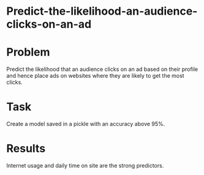 # Predict-the-likelihood-an-audience-clicks-on-an-ad

# Problem  
Predict the likelihood that an audience clicks on an ad based on their profile and hence place ads on websites where they are likely to get the most clicks.

# Task
Create a model saved in a pickle with an accuracy above 95%.

# Results  
Internet usage and daily time on site are the strong predictors.
